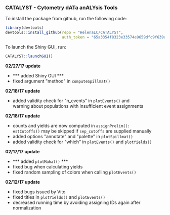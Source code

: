### CATALYST - Cytometry dATa anALYsis Tools

To install the package from github, run the following code:

```r
library(devtools)
devtools::install_github(repo = "HelenaLC/CATALYST", 
                         auth_token = "65a3354f8323e33574e9659dfc9f639a47149e47")
```

To launch the Shiny GUI, run:

```r
CATALYST::launchGUI()
```

**02/27/17 update**
- *** added Shiny GUI ***
- fixed argument "method" in `computeSpillmat()`

**02/18/17 update**

- added validity check for "n_events" in `plotEvents()` and  
  warning about populations with insufficient event assignments

**02/18/17 update**

- counts and yields are now computed in `assignPrelim()`:  
  `estCutoffs()` may be skipped if `sep_cutoffs` are supplied manually
- added options "annotate" and "palette" in `plotSpillmat()`
- added validity check for "which" in `plotEvents()` and `plotYields()`

**02/17/17 update**

- *** added `plotMahal()` ***
- fixed bug when calculating yields
- fixed random sampling of colors when calling `plotEvents()`

**02/12/17 update**

- fixed bugs issued by Vito
- fixed titles in `plotYields()` and `plotEvents()`
- decreased running time by avoiding assigning IDs again after normalization
